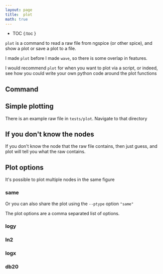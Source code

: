 ```yaml
---
layout: page
title:  plot 
math: true
---
```



* TOC
{:toc }


`plot` is a command to read a raw file from ngspice (or other spice), and show a
plot
or save a plot to a file. 

I made `plot` before I made `wave`, so there is some overlap in features. 

I would recommend `plot` for when you want to plot via a script, or indeed, see
how you could write your own python code around the plot functions


## Command

<!--run_output:
run: cicsim plot --help
-->


## Simple plotting

There is an example raw file in `tests/plot`. Navigate to that directory


<!--run_image:
run: cicsim plot test.raw time "v(vn)" --fname "plot_1.svg" --no-show
output_image: plot_1.svg
-->

## If you don't know the nodes 

If you don't know the node that the raw file contains, then just guess, and plot 
will tell you what the raw contains.

<!--run_output:
run: cicsim plot test.raw time "somenode"  --no-show
-->


## Plot options

It's possible to plot multiple nodes in the same figure 

<!--run_image:
run: cicsim plot test.raw time "v(vn),v(vp)" --fname "plot_2.svg" --no-show
output_image: plot_2.svg
-->


### same

Or you can also share the plot using the `--ptype`  option `"same"`


<!--run_image:
run: cicsim plot test.raw time "v(vn),v(vp)" --fname "plot_3.svg" --ptype "same" --no-show
output_image: plot_3.svg
-->



The plot options are a comma separated list of options.


### logy

<!--run_image:
run: cicsim plot test.raw time "v(vn),v(vp)" --fname "plot_4.svg" --ptype "same,logy" --no-show
output_image: plot_4.svg
-->

### ln2

<!--run_image:
run: cicsim plot test.raw time "v(vn),v(vp)" --fname "plot_5.svg" --ptype "same,ln2" --no-show
output_image: plot_5.svg
-->

### logx

<!--run_image:
run: cicsim plot test.raw time "v(vn),v(vp)" --fname "plot_6.svg" --ptype "same,logx" --no-show
output_image: plot_6.svg
-->

### db20

<!--run_image:
run: cicsim plot test.raw time "v(vn),v(vp)" --fname "plot_7.svg" --ptype "same,db20" --no-show
output_image: plot_7.svg
-->
